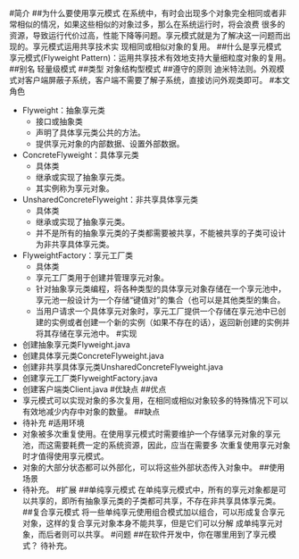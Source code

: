 #简介
##为什么要使用享元模式
在系统中，有时会出现多个对象完全相同或者非常相似的情况，如果这些相似的对象过多，那么在系统运行时，将会浪费
很多的资源，导致运行代价过高，性能下降等问题。享元模式就是为了解决这一问题而出现的。享元模式运用共享技术实
现相同或相似对象的复用。
##什么是享元模式
享元模式(Flyweight Pattern)：运用共享技术有效地支持大量细粒度对象的复用。
##别名
轻量级模式
##类型
对象结构型模式
##遵守的原则
迪米特法则。外观模式对客户端屏蔽子系统，客户端不需要了解子系统，直接访问外观类即可。
#本文角色
- Flyweight：抽象享元类 
    - 接口或抽象类
    - 声明了具体享元类公共的方法。
    - 提供享元对象的内部数据、设置外部数据。
- ConcreteFlyweight：具体享元类 
    - 具体类
    - 继承或实现了抽象享元类。
    - 其实例称为享元对象。
- UnsharedConcreteFlyweight：非共享具体享元类 
    - 具体类
    - 继承或实现了抽象享元类。
    - 并不是所有的抽象享元类的子类都需要被共享，不能被共享的子类可设计为非共享具体享元类。
- FlyweightFactory：享元工厂类 
    - 具体类
    - 享元工厂类用于创建并管理享元对象。
    - 针对抽象享元类编程，将各种类型的具体享元对象存储在一个享元池中，享元池一般设计为一个存储“键值对”的集合（也可以是其他类型的集合。
    - 当用户请求一个具体享元对象时，享元工厂提供一个存储在享元池中已创建的实例或者创建一个新的实例（如果不存在的话），返回新创建的实例并将其存储在享元池中。
#实现
- 创建抽象享元类Flyweight.java
- 创建具体享元类ConcreteFlyweight.java
- 创建非共享具体享元类UnsharedConcreteFlyweight.java
- 创建享元工厂类FlyweightFactory.java
- 创建客户端类Client.java
#优缺点
##优点
- 享元模式可以实现对象的多次复用，在相同或相似对象较多的特殊情况下可以有效地减少内存中对象的数量。
##缺点
- 待补充
#适用环境
- 对象被多次重复使用。在使用享元模式时需要维护一个存储享元对象的享元池，而这需要耗费一定的系统资源，因此，应当在需要多
次重复使用享元对象时才值得使用享元模式。
- 对象的大部分状态都可以外部化，可以将这些外部状态传入对象中。
##使用场景
- 待补充。
#扩展
##单纯享元模式
在单纯享元模式中，所有的享元对象都是可以共享的，即所有抽象享元类的子类都可共享，不存在非共享具体享元类。
##复合享元模式
将一些单纯享元使用组合模式加以组合，可以形成复合享元对象，这样的复合享元对象本身不能共享，但是它们可以分解
成单纯享元对象，而后者则可以共享。
#问题
##在软件开发中，你在哪里用到了享元模式？
待补充。